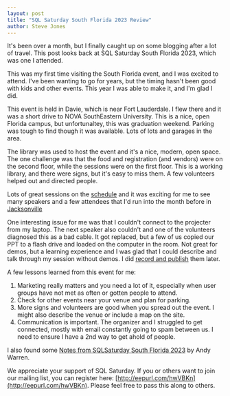 ```yaml
---
layout: post
title: "SQL Saturday South Florida 2023 Review"
author: Steve Jones
---
```

It's been over a month, but I finally caught up on some blogging after a lot of travel. This post looks back at SQL Saturday South Florida 2023, which was one I attended.

This was my first time visiting the South Florida event, and I was excited to attend. I've been wanting to go for years, but the timing hasn't been good with kids and other events. This year I was able to make it, and I'm glad I did.

This event is held in Davie, which is near Fort Lauderdale. I flew there and it was a short drive to NOVA SouthEastern University. This is a nice, open Florida campus, but unfortunaltey, this was graduation weekend. Parking was tough to find though it was available. Lots of lots and garages in the area.

The library was used to host the event and it's a nice, modern, open space. The one challenge was that the food and registration (and vendors) were on the second floor, while the sessions were on the first floor. This is a working library, and there were signs, but it's easy to miss them. A few volunteers helped out and directed people.

Lots of great sessions on the [schedule](https://sqlsaturday.com/2023-06-03-sqlsaturday1053/#schedule) and it was exciting for me to see many speakers and a few attendees that I'd run into the month before in [Jacksonville](https://blog.sqlsaturday.com/2023-04-10-runningJax/)

One interesting issue for me was that I couldn't connect to the projecter from my laptop. The next speaker also couldn't and one of the volunteers diagnosed this as a bad cable. It got replaced, but a few of us copied our PPT to a flash drive and loaded on the computer in the room. Not great for demos, but a learning experience and I was glad that I could describe and talk through my session without demos. I did [record and publish](https://voiceofthedba.com/2023/06/19/bringing-devops-to-the-database-sql-saturday-south-florida-2023-demos/) them later.

A few lessons learned from this event for me:
1. Marketing really matters and you need a lot of it, especially when user groups have not met as often or gotten people to attend.
2. Check for other events near your venue and plan for parking.
3. More signs and volunteers are good when you spread out the event. I might also describe the venue or include a map on the site.
4. Communication is important. The organizer and I struggled to get connected, mostly with email constantly going to spam between us. I need to ensure I have a 2nd way to get ahold of people.

I also found some [Notes from SQLSaturday South Florida 2023](https://www.sqlservercentral.com/blogs/notes-from-sqlsaturday-south-florida-2023) by Andy Warren.

We appreciate your support of SQL Saturday. If you or others want to join our mailing list, you can register here: [http://eepurl.com/hwVBKn](http://eepurl.com/hwVBKn). Please feel free to pass this along to others.